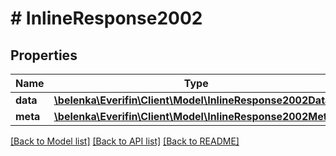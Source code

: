 # # InlineResponse2002

## Properties

Name | Type | Description | Notes
------------ | ------------- | ------------- | -------------
**data** | [**\belenka\Everifin\Client\Model\InlineResponse2002Data[]**](InlineResponse2002Data.md) |  | [optional]
**meta** | [**\belenka\Everifin\Client\Model\InlineResponse2002Meta**](InlineResponse2002Meta.md) |  | [optional]

[[Back to Model list]](../../README.md#models) [[Back to API list]](../../README.md#endpoints) [[Back to README]](../../README.md)
